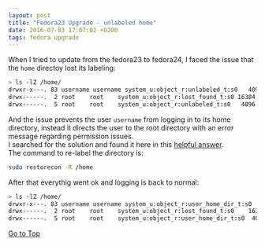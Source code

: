 ```yaml
---
layout: post
title: "Fedora23 Upgrade - unlabeled home"
date: 2016-07-03 17:07:02 +0200
tags: fedora upgrade
---
```

<a name="Top" />

When I tried to update from the fedora23 to fedora24, I faced the issue that the `home` directoy lost its labeling:

```bash
> ls -lZ /home/
drwxr-x---. 83 username username system_u:object_r:unlabeled_t:s0   4096 Jun 22 14:55 username
drwx------.  2 root    root    system_u:object_r:lost_found_t:s0 16384 Sep 30  2015 lost+found
drwx------.  5 root    root    system_u:object_r:unlabeled_t:s0   4096 Jan 13 11:48 testuser
```
And the issue prevents the user `username` from logging in to its home directory, instead it directs the user to the root directory with an error message regarding permission issues.  
I searched for the solution and found it here in this [helpful answer](http://forums.fedoraforum.org/showpost.php?p=1587276&postcount=2).  
The command to re-label the directory is:

```bash
sudo restorecon -R /home
```

After that everythig went ok and logging is back to normal:

```bash
> ls -lZ /home/
drwxr-x---. 83 username username system_u:object_r:user_home_dir_t:s0  4096 Jun 22 14:55 username
drwx------.  2 root    root    system_u:object_r:lost_found_t:s0    16384 Sep 30  2015 lost+found
drwx------.  5 root    root    system_u:object_r:user_home_dir_t:s0  4096 Jan 13 11:48 testuser
```
[Go to Top](#Top)
